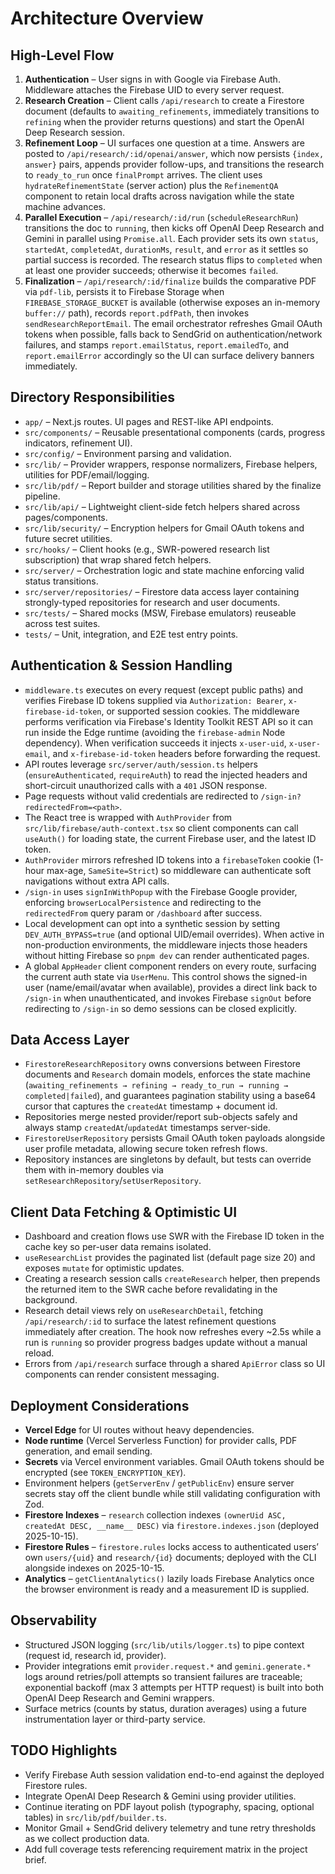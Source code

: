 # Architecture Overview

## High-Level Flow

1. **Authentication** – User signs in with Google via Firebase Auth. Middleware attaches the Firebase UID to every server request.
2. **Research Creation** – Client calls `/api/research` to create a Firestore document (defaults to `awaiting_refinements`, immediately transitions to `refining` when the provider returns questions) and start the OpenAI Deep Research session.
3. **Refinement Loop** – UI surfaces one question at a time. Answers are posted to `/api/research/:id/openai/answer`, which now persists `{index, answer}` pairs, appends provider follow-ups, and transitions the research to `ready_to_run` once `finalPrompt` arrives. The client uses `hydrateRefinementState` (server action) plus the `RefinementQA` component to retain local drafts across navigation while the state machine advances.
4. **Parallel Execution** – `/api/research/:id/run` (`scheduleResearchRun`) transitions the doc to `running`, then kicks off OpenAI Deep Research and Gemini in parallel using `Promise.all`. Each provider sets its own `status`, `startedAt`, `completedAt`, `durationMs`, `result`, and `error` as it settles so partial success is recorded. The research status flips to `completed` when at least one provider succeeds; otherwise it becomes `failed`.
5. **Finalization** – `/api/research/:id/finalize` builds the comparative PDF via `pdf-lib`, persists it to Firebase Storage when `FIREBASE_STORAGE_BUCKET` is available (otherwise exposes an in-memory `buffer://` path), records `report.pdfPath`, then invokes `sendResearchReportEmail`. The email orchestrator refreshes Gmail OAuth tokens when possible, falls back to SendGrid on authentication/network failures, and stamps `report.emailStatus`, `report.emailedTo`, and `report.emailError` accordingly so the UI can surface delivery banners immediately.

## Directory Responsibilities

- `app/` – Next.js routes. UI pages and REST-like API endpoints.
- `src/components/` – Reusable presentational components (cards, progress indicators, refinement UI).
- `src/config/` – Environment parsing and validation.
- `src/lib/` – Provider wrappers, response normalizers, Firebase helpers, utilities for PDF/email/logging.
- `src/lib/pdf/` – Report builder and storage utilities shared by the finalize pipeline.
- `src/lib/api/` – Lightweight client-side fetch helpers shared across pages/components.
- `src/lib/security/` – Encryption helpers for Gmail OAuth tokens and future secret utilities.
- `src/hooks/` – Client hooks (e.g., SWR-powered research list subscription) that wrap shared fetch helpers.
- `src/server/` – Orchestration logic and state machine enforcing valid status transitions.
- `src/server/repositories/` – Firestore data access layer containing strongly-typed repositories for research and user documents.
- `src/tests/` – Shared mocks (MSW, Firebase emulators) reuseable across test suites.
- `tests/` – Unit, integration, and E2E test entry points.

## Authentication & Session Handling

- `middleware.ts` executes on every request (except public paths) and verifies Firebase ID tokens supplied via `Authorization: Bearer`, `x-firebase-id-token`, or supported session cookies. The middleware performs verification via Firebase's Identity Toolkit REST API so it can run inside the Edge runtime (avoiding the `firebase-admin` Node dependency). When verification succeeds it injects `x-user-uid`, `x-user-email`, and `x-firebase-id-token` headers before forwarding the request.
- API routes leverage `src/server/auth/session.ts` helpers (`ensureAuthenticated`, `requireAuth`) to read the injected headers and short-circuit unauthorized calls with a `401` JSON response.
- Page requests without valid credentials are redirected to `/sign-in?redirectedFrom=<path>`.
- The React tree is wrapped with `AuthProvider` from `src/lib/firebase/auth-context.tsx` so client components can call `useAuth()` for loading state, the current Firebase user, and the latest ID token.
- `AuthProvider` mirrors refreshed ID tokens into a `firebaseToken` cookie (1-hour max-age, `SameSite=Strict`) so middleware can authenticate soft navigations without extra API calls.
- `/sign-in` uses `signInWithPopup` with the Firebase Google provider, enforcing `browserLocalPersistence` and redirecting to the `redirectedFrom` query param or `/dashboard` after success.
- Local development can opt into a synthetic session by setting `DEV_AUTH_BYPASS=true` (and optional UID/email overrides). When active in non-production environments, the middleware injects those headers without hitting Firebase so `pnpm dev` can render authenticated pages.
- A global `AppHeader` client component renders on every route, surfacing the current auth state via `UserMenu`. This control shows the signed-in user (name/email/avatar when available), provides a direct link back to `/sign-in` when unauthenticated, and invokes Firebase `signOut` before redirecting to `/sign-in` so demo sessions can be closed explicitly.

## Data Access Layer

- `FirestoreResearchRepository` owns conversions between Firestore documents and `Research` domain models, enforces the state machine (`awaiting_refinements → refining → ready_to_run → running → completed|failed`), and guarantees pagination stability using a base64 cursor that captures the `createdAt` timestamp + document id.
- Repositories merge nested provider/report sub-objects safely and always stamp `createdAt`/`updatedAt` timestamps server-side.
- `FirestoreUserRepository` persists Gmail OAuth token payloads alongside user profile metadata, allowing secure token refresh flows.
- Repository instances are singletons by default, but tests can override them with in-memory doubles via `setResearchRepository`/`setUserRepository`.

## Client Data Fetching & Optimistic UI

- Dashboard and creation flows use SWR with the Firebase ID token in the cache key so per-user data remains isolated.
- `useResearchList` provides the paginated list (default page size 20) and exposes `mutate` for optimistic updates.
- Creating a research session calls `createResearch` helper, then prepends the returned item to the SWR cache before revalidating in the background.
- Research detail views rely on `useResearchDetail`, fetching `/api/research/:id` to surface the latest refinement questions immediately after creation. The hook now refreshes every ~2.5s while a run is `running` so provider progress badges update without a manual reload.
- Errors from `/api/research` surface through a shared `ApiError` class so UI components can render consistent messaging.

## Deployment Considerations

- **Vercel Edge** for UI routes without heavy dependencies.
- **Node runtime** (Vercel Serverless Function) for provider calls, PDF generation, and email sending.
- **Secrets** via Vercel environment variables. Gmail OAuth tokens should be encrypted (see `TOKEN_ENCRYPTION_KEY`).
- Environment helpers (`getServerEnv` / `getPublicEnv`) ensure server secrets stay off the client bundle while still validating configuration with Zod.
- **Firestore Indexes** – `research` collection indexes `(ownerUid ASC, createdAt DESC, __name__ DESC)` via `firestore.indexes.json` (deployed 2025-10-15).
- **Firestore Rules** – `firestore.rules` locks access to authenticated users’ own `users/{uid}` and `research/{id}` documents; deployed with the CLI alongside indexes on 2025-10-15.
- **Analytics** – `getClientAnalytics()` lazily loads Firebase Analytics once the browser environment is ready and a measurement ID is supplied.

## Observability

- Structured JSON logging (`src/lib/utils/logger.ts`) to pipe context (request id, research id, provider).
- Provider integrations emit `provider.request.*` and `gemini.generate.*` logs around retries/poll attempts so transient
  failures are traceable; exponential backoff (max 3 attempts per HTTP request) is built into both OpenAI Deep Research and
  Gemini wrappers.
- Surface metrics (counts by status, duration averages) using a future instrumentation layer or third-party service.

## TODO Highlights

- Verify Firebase Auth session validation end-to-end against the deployed Firestore rules.
- Integrate OpenAI Deep Research & Gemini using provider utilities.
- Continue iterating on PDF layout polish (typography, spacing, optional tables) in `src/lib/pdf/builder.ts`.
- Monitor Gmail + SendGrid delivery telemetry and tune retry thresholds as we collect production data.
- Add full coverage tests referencing requirement matrix in the project brief.
